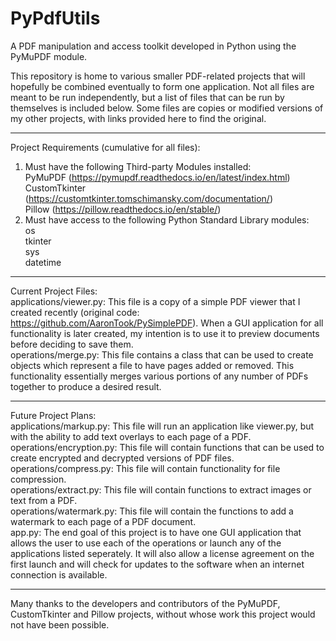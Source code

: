 # PyPdfUtils
A PDF manipulation and access toolkit developed in Python using the PyMuPDF module.

This repository is home to various smaller PDF-related projects that will hopefully be combined eventually to form one application. Not all files are meant to be run independently, but a list of files that can be run by themselves is included below. Some files are copies or modified versions of my other projects, with links provided here to find the original.

----------------------------
Project Requirements (cumulative for all files):
  1. Must have the following Third-party Modules installed:
      <br>PyMuPDF (https://pymupdf.readthedocs.io/en/latest/index.html)
      <br>CustomTkinter (https://customtkinter.tomschimansky.com/documentation/)
      <br>Pillow (https://pillow.readthedocs.io/en/stable/)
  3. Must have access to the following Python Standard Library modules:
      <br>os
      <br>tkinter
      <br>sys
      <br>datetime
----------------------------

Current Project Files:
<br>applications/viewer.py: This file is a copy of a simple PDF viewer that I created recently (original code: https://github.com/AaronTook/PySimplePDF). When a GUI application for all functionality is later created, my intention is to use it to preview documents before deciding to save them.
<br>operations/merge.py: This file contains a class that can be used to create objects which represent a file to have pages added or removed. This functionality essentially merges various portions of any number of PDFs together to produce a desired result.

----------------------------

Future Project Plans:
<br>applications/markup.py: This file will run an application like viewer.py, but with the ability to add text overlays to each page of a PDF.
<br>operations/encryption.py: This file will contain functions that can be used to create encrypted and decrypted versions of PDF files.
<br>operations/compress.py: This file will contain functionality for file compression.
<br>operations/extract.py: This file will contain functions to extract images or text from a PDF.
<br>operations/watermark.py: This file will contain the functions to add a watermark to each page of a PDF document.
<br>app.py: The end goal of this project is to have one GUI application that allows the user to use each of the operations or launch any of the applications listed seperately. It will also allow a license agreement on the first launch and will check for updates to the software when an internet connection is available.

----------------------------

Many thanks to the developers and contributors of the PyMuPDF, CustomTkinter and Pillow projects, without whose work this project would not have been possible. 
